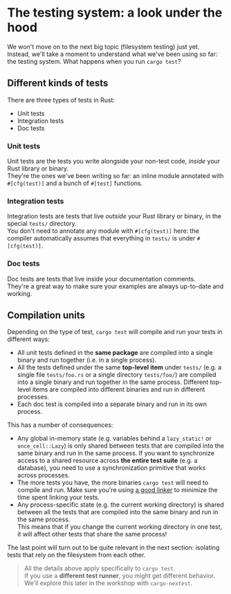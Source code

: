 # The testing system: a look under the hood

We won't move on to the next big topic (filesystem testing) just yet.  
Instead, we'll take a moment to understand what we've been using so far: the testing system. What 
happens when you run `cargo test`?

## Different kinds of tests

There are three types of tests in Rust:

- Unit tests
- Integration tests
- Doc tests

### Unit tests

Unit tests are the tests you write alongside your non-test code, _inside_ your Rust library or binary.  
They're the ones we've been writing so far: an inline module annotated with `#[cfg(test)]` and a bunch of
`#[test]` functions.

### Integration tests

Integration tests are tests that live _outside_ your Rust library or binary, in the special `tests/` directory.  
You don't need to annotate any module with `#[cfg(test)]` here: the compiler automatically assumes that
everything in `tests/` is under `#[cfg(test)]`.

### Doc tests

Doc tests are tests that live inside your documentation comments.  
They're a great way to make sure your examples are always up-to-date and working.

## Compilation units

Depending on the type of test, `cargo test` will compile and run your tests in different ways:

- All unit tests defined in the **same package** are compiled into a single binary and run together (i.e. in a single process).
- All the tests defined under the same **top-level item** under `tests/` (e.g. a single file `tests/foo.rs` 
  or a single directory `tests/foo/`) are compiled into a single binary and run together in the same process.
  Different top-level items are compiled into different binaries and run in different processes. 
- Each doc test is compiled into a separate binary and run in its own process.

This has a number of consequences:

- Any global in-memory state (e.g. variables behind a `lazy_static!` or `once_cell::Lazy`) is only shared between tests
  that are compiled into the same binary and run in the same process.
  If you want to synchronize access to a shared resource across **the entire test suite** (e.g. a database), 
  you need to use a synchronization primitive that works across processes.
- The more tests you have, the more binaries `cargo test` will need to compile and run. 
  Make sure you're using [a good linker](https://github.com/LukeMathWalker/zero-to-production/blob/main/.cargo/config.toml) 
  to minimize the time spent linking your tests.
- Any process-specific state (e.g. the current working directory) is shared between all the tests that are compiled
  into the same binary and run in the same process.  
  This means that if you change the current working directory in one test, it will affect other tests that share the same process!

The last point will turn out to be quite relevant in the next section: isolating tests that rely 
on the filesystem from each other.
  
> All the details above apply specifically to `cargo test`.  
> If you use a **different test runner**, you might get different behavior.
> We'll explore this later in the workshop with `cargo-nextest`.